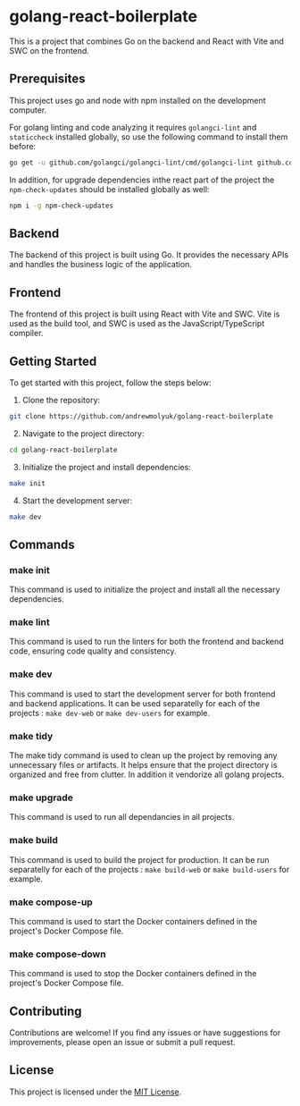 # golang-react-boilerplate

This is a project that combines Go on the backend and React with Vite and SWC on the frontend.

## Prerequisites

This project uses go and node with npm installed on the development computer.

For golang linting and code analyzing it requires `golangci-lint` and `staticcheck` installed globally, so use the following command to install them before:

```sh
go get -u github.com/golangci/golangci-lint/cmd/golangci-lint github.com/dominikh/go-tools/cmd/staticcheck
```

In addition, for upgrade dependencies inthe react part of the project the `npm-check-updates` should be installed globally as well:

```sh
npm i -g npm-check-updates
```

## Backend

The backend of this project is built using Go. It provides the necessary APIs and handles the business logic of the application.

## Frontend

The frontend of this project is built using React with Vite and SWC. Vite is used as the build tool, and SWC is used as the JavaScript/TypeScript compiler.

## Getting Started

To get started with this project, follow the steps below:

1. Clone the repository:

```sh
git clone https://github.com/andrewmolyuk/golang-react-boilerplate
```

2. Navigate to the project directory:

```sh
cd golang-react-boilerplate
```

3. Initialize the project and install dependencies:

```sh
make init
```

4. Start the development server:

```sh
make dev
```

## Commands

### make init

This command is used to initialize the project and install all the necessary dependencies.

### make lint

This command is used to run the linters for both the frontend and backend code, ensuring code quality and consistency.

### make dev

This command is used to start the development server for both frontend and backend applications. It can be used separatelly for each of the projects : `make dev-web` or `make dev-users` for example.

### make tidy

The make tidy command is used to clean up the project by removing any unnecessary files or artifacts. It helps ensure that the project directory is organized and free from clutter. In addition it vendorize all golang projects.

### make upgrade

This command is used to run all dependancies in all projects.

### make build

This command is used to build the project for production. It can be run separatelly for each of the projects : `make build-web` or `make build-users` for example.

### make compose-up

This command is used to start the Docker containers defined in the project's Docker Compose file.

### make compose-down

This command is used to stop the Docker containers defined in the project's Docker Compose file.

## Contributing

Contributions are welcome! If you find any issues or have suggestions for improvements, please open an issue or submit a pull request.

## License

This project is licensed under the [MIT License](LICENSE.md).
